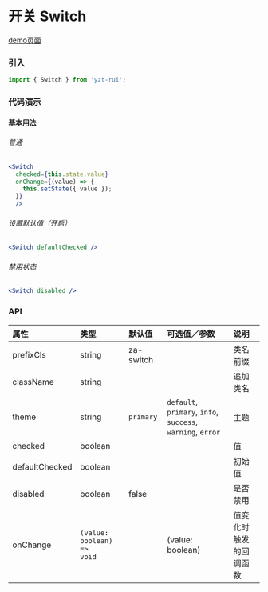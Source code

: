 # 开关 Switch

[demo页面](http://47.102.138.2/yui.mobile/#/switch)

### 引入

```js
import { Switch } from 'yzt-rui';
```

### 代码演示

#### 基本用法

###### 普通
```jsx
<Switch
  checked={this.state.value}
  onChange={(value) => {
    this.setState({ value });
  }}
  />
```

###### 设置默认值（开启）
```jsx
<Switch defaultChecked />
```

###### 禁用状态
```jsx
<Switch disabled />
```


### API

| 属性 | 类型 | 默认值 | 可选值／参数 | 说明 |
| :--- | :--- | :--- | :--- | :--- |
| prefixCls | string | za-switch | | 类名前缀 |
| className | string | | | 追加类名 |
| theme | string | `primary` | `default`, `primary`, `info`, `success`, `warning`, `error` | 主题 |
| checked | boolean | | | 值 |
| defaultChecked | boolean | | | 初始值 |
| disabled | boolean | false | | 是否禁用 |
| onChange | <code>(value: boolean) => void</code> | | \(value: boolean\) | 值变化时触发的回调函数 |




